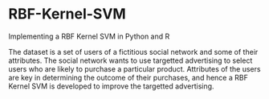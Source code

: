 # RBF-Kernel-SVM

Implementing a RBF Kernel SVM in Python and R

The dataset is a set of users of a fictitious social network and some of their attributes. The social network wants to use targetted advertising to select users who are likely to purchase a particular product. Attributes of the users are key in determining the outcome of their purchases, and hence a RBF Kernel SVM is developed to improve the targetted advertising.
